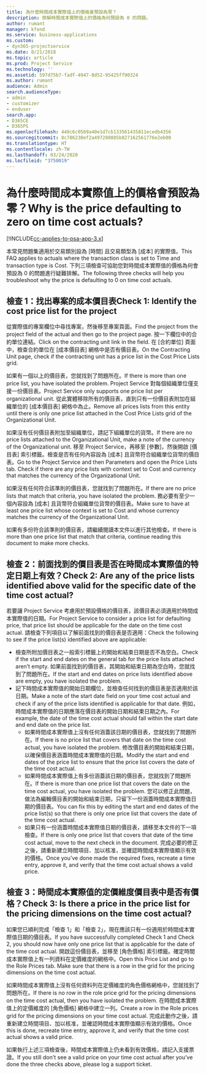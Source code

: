 ```yaml
---
title: 為什麼時間成本實際值上的價格會預設為零？
description: 排解時間成本實際值上的價格為何預設為 0 的問題。
author: rumant
manager: kfend
ms.service: business-applications
ms.custom:
- dyn365-projectservice
ms.date: 8/21/2018
ms.topic: article
ms.prod: Project Service
ms.technology: ''
ms.assetid: 597d75b7-fadf-4947-8d52-95425ff90324
ms.author: rumant
audience: Admin
search.audienceType:
- admin
- customizer
- enduser
search.app:
- D365CE
- D365PS
ms.openlocfilehash: 448c6c0569a40e1d7cb133561435811ecedb4356
ms.sourcegitcommit: 8c786230ef2a497280885b827162561776e2eb00
ms.translationtype: HT
ms.contentlocale: zh-TW
ms.lasthandoff: 03/24/2020
ms.locfileid: "3750019"
---
```

# <a name="why-is-the-price-defaulting-to-zero-on-time-cost-actuals"></a><span data-ttu-id="ee233-103">為什麼時間成本實際值上的價格會預設為零？</span><span class="sxs-lookup"><span data-stu-id="ee233-103">Why is the price defaulting to zero on time cost actuals?</span></span>

[!INCLUDE[cc-applies-to-psa-app-3.x](../includes/cc-applies-to-psa-app-3x.md)]

<span data-ttu-id="ee233-104">本常見問題集適用於交易類別設為 [時間] 且交易類型為 [成本] 的實際值。</span><span class="sxs-lookup"><span data-stu-id="ee233-104">This FAQ applies to actuals where the transaction class is set to Time and transaction type is Cost.</span></span> <span data-ttu-id="ee233-105">下列三項檢查可協助您對時間成本實際值的價格為何會預設為 0 的問題進行疑難排解。</span><span class="sxs-lookup"><span data-stu-id="ee233-105">The following three checks will help you troubleshoot why the price is defaulting to 0 on time cost actuals.</span></span>
 
## <a name="check-1-identify-the-cost-price-list-for-the-project"></a><span data-ttu-id="ee233-106">檢查 1：找出專案的成本價目表</span><span class="sxs-lookup"><span data-stu-id="ee233-106">Check 1: Identify the cost price list for the project</span></span>

<span data-ttu-id="ee233-107">從實際值的專案欄位中尋找專案，然後移至專案頁面。</span><span class="sxs-lookup"><span data-stu-id="ee233-107">Find the project from the project field of the actual and then go to the project page.</span></span> <span data-ttu-id="ee233-108">按一下欄位中的合約單位連結。</span><span class="sxs-lookup"><span data-stu-id="ee233-108">Click on the contracting unit link in the field.</span></span> <span data-ttu-id="ee233-109">在 [合約單位] 頁面中，檢查合約單位在 [成本價目表] 網格中是否有價目表。</span><span class="sxs-lookup"><span data-stu-id="ee233-109">On the Contracting Unit page, check if the contracting unit has a price list in the Cost Price Lists grid.</span></span>

<span data-ttu-id="ee233-110">如果有一個以上的價目表，您就找到了問題所在。</span><span class="sxs-lookup"><span data-stu-id="ee233-110">If there is more than one price list, you have isolated the problem.</span></span> <span data-ttu-id="ee233-111">Project Service 對每個組織單位僅支援一份價目表。</span><span class="sxs-lookup"><span data-stu-id="ee233-111">Project Service only supports one price list per organizational unit.</span></span> <span data-ttu-id="ee233-112">從此實體移除所有的價目表，直到只有一份價目表附加在組織單位的 [成本價目表] 網格中為止。</span><span class="sxs-lookup"><span data-stu-id="ee233-112">Remove all prices lists from this entity until there is only one price list attached in the Cost Price Lists grid of the Organizational Unit.</span></span>

<span data-ttu-id="ee233-113">如果沒有任何價目表附加至組織單位，請記下組織單位的貨幣。</span><span class="sxs-lookup"><span data-stu-id="ee233-113">If there are no price lists attached to the Organizational Unit, make a note of the currency of the Organizational unit.</span></span> <span data-ttu-id="ee233-114">移至 Project Service，再移至 [參數]，然後開啟 [價目表] 索引標籤。檢查是否有任何內容設為 [成本] 且貨幣符合組織單位貨幣的價目表。</span><span class="sxs-lookup"><span data-stu-id="ee233-114">Go to the Project Service and then Parameters and open the Price Lists tab. Check if there are any price lists with context set to Cost and currency that matches the currency of the Organizational Unit.</span></span>
 
<span data-ttu-id="ee233-115">如果沒有任何符合該準則的價目表，您就找到了問題所在。</span><span class="sxs-lookup"><span data-stu-id="ee233-115">If there are no price lists that match that criteria, you have isolated the problem.</span></span> <span data-ttu-id="ee233-116">務必要有至少一個內容設為 [成本] 且貨幣符合組織單位貨幣的價目表。</span><span class="sxs-lookup"><span data-stu-id="ee233-116">Make sure to have at least one price list whose context is set to Cost and whose currency matches the currency of the Organizational Unit.</span></span>

<span data-ttu-id="ee233-117">如果有多份符合該準則的價目表，請繼續閱讀本文件以進行其他檢查。</span><span class="sxs-lookup"><span data-stu-id="ee233-117">If there is more than one price list that match that criteria, continue reading this document to make more checks.</span></span>

## <a name="check-2-are-any-of-the-price-lists-identified-above-valid-for-the-specific-date-of-the-time-cost-actual"></a><span data-ttu-id="ee233-118">檢查 2：前面找到的價目表是否在時間成本實際值的特定日期上有效？</span><span class="sxs-lookup"><span data-stu-id="ee233-118">Check 2: Are any of the price lists identified above valid for the specific date of the time cost actual?</span></span>

<span data-ttu-id="ee233-119">若要讓 Project Service 考慮用於預設價格的價目表，該價目表必須適用於時間成本實際值的日期。</span><span class="sxs-lookup"><span data-stu-id="ee233-119">For Project Service to consider a price list for defaulting price, that price list should be applicable for the date on the time cost actual.</span></span> <span data-ttu-id="ee233-120">請檢查下列項目以了解前面找到的價目表是否適用：</span><span class="sxs-lookup"><span data-stu-id="ee233-120">Check the following to see if the price list(s) identified above are applicable:</span></span>

- <span data-ttu-id="ee233-121">檢查所附加價目表之一般索引標籤上的開始和結束日期是否不為空白。</span><span class="sxs-lookup"><span data-stu-id="ee233-121">Check if the start and end dates on the general tab for the price lists attached aren’t empty.</span></span> <span data-ttu-id="ee233-122">如果前面找到的價目表，其開始和結束日期為空白時，您就找到了問題所在。</span><span class="sxs-lookup"><span data-stu-id="ee233-122">If the start and end dates on price lists identified above are empty, you have isolated the problem.</span></span> 
- <span data-ttu-id="ee233-123">記下時間成本實際值的開始日期欄位，並檢查任何找到的價目表是否適用於該日期。</span><span class="sxs-lookup"><span data-stu-id="ee233-123">Make a note of the start date field on your time cost actual and check if any of the price lists identified is applicable for that date.</span></span> <span data-ttu-id="ee233-124">例如，時間成本實際值的日期應落在價目表的開始日期和結束日期之內。</span><span class="sxs-lookup"><span data-stu-id="ee233-124">For example, the date of the time cost actual should fall within the start date and end date on the price list.</span></span> 
    - <span data-ttu-id="ee233-125">如果時間成本實際值上沒有任何涵蓋該日期的價目表，您就找到了問題所在。</span><span class="sxs-lookup"><span data-stu-id="ee233-125">If there is no price list that covers that date on the time cost actual, you have isolated the problem.</span></span> <span data-ttu-id="ee233-126">修改價目表的開始和結束日期，以確保價目表涵蓋時間成本實際值的日期。</span><span class="sxs-lookup"><span data-stu-id="ee233-126">Modify the start and end dates of the price list to ensure that the price list covers the date of the time cost actual.</span></span> 
    - <span data-ttu-id="ee233-127">如果時間成本實際值上有多份涵蓋該日期的價目表，您就找到了問題所在。</span><span class="sxs-lookup"><span data-stu-id="ee233-127">If there is more than one price list that covers the date on the time cost actual, you have isolated the problem.</span></span> <span data-ttu-id="ee233-128">您可以修正此問題，做法為編輯價目表的開始和結束日期，只留下一份涵蓋時間成本實際值日期的價目表。</span><span class="sxs-lookup"><span data-stu-id="ee233-128">You can fix this by editing the start and end dates of the price list(s) so that there is only one price list that covers the date of the time cost actual.</span></span> 
    - <span data-ttu-id="ee233-129">如果只有一份涵蓋時間成本實際值日期的價目表，請移至本文件的下一項檢查。</span><span class="sxs-lookup"><span data-stu-id="ee233-129">If there is only one price list that covers that date of the time cost actual, move to the next check in the document.</span></span>
<span data-ttu-id="ee233-130">完成必要的修正之後，請重新建立時間項目、加以核准，並確認時間成本實際值顯示有效的價格。</span><span class="sxs-lookup"><span data-stu-id="ee233-130">Once you’ve done made the required fixes, recreate a time entry, approve it, and verify that the time cost actual shows a valid price.</span></span>

## <a name="check-3-is-there-a-price-in-the-price-list-for-the-pricing-dimensions-on-the-time-cost-actual"></a><span data-ttu-id="ee233-131">檢查 3：時間成本實際值的定價維度價目表中是否有價格？</span><span class="sxs-lookup"><span data-stu-id="ee233-131">Check 3: Is there a price in the price list for the pricing dimensions on the time cost actual?</span></span>

<span data-ttu-id="ee233-132">如果您已順利完成「檢查 1」和「檢查 2」，現在應該只有一份適用於時間成本實際值日期的價目表。</span><span class="sxs-lookup"><span data-stu-id="ee233-132">If you have successfully completed Check 1 and Check 2, you should now have only one price list that is applicable for the date of the time cost actual.</span></span> <span data-ttu-id="ee233-133">開啟這份價目表，並移至 [角色價格] 索引標籤。確定時間成本實際值上有一列資料在定價維度的網格中。</span><span class="sxs-lookup"><span data-stu-id="ee233-133">Open this Price List and go to the Role Prices tab. Make sure that there is a row in the grid for the pricing dimensions on the time cost actual.</span></span>

<span data-ttu-id="ee233-134">如果時間成本實際值上沒有任何資料列在定價維度的角色價格網格中，您就找到了問題所在。</span><span class="sxs-lookup"><span data-stu-id="ee233-134">If there is no row in the role price grid for the pricing dimensions on the time cost actual, then you have isolated the problem.</span></span> <span data-ttu-id="ee233-135">在時間成本實際值上的定價維度的 [角色價格] 網格中建立一列。</span><span class="sxs-lookup"><span data-stu-id="ee233-135">Create a row in the Role prices grid for the pricing dimensions on your time cost actual.</span></span> <span data-ttu-id="ee233-136">完成此動作之後，請重新建立時間項目、加以核准，並確認時間成本實際值顯示有效的價格。</span><span class="sxs-lookup"><span data-stu-id="ee233-136">Once this is done, recreate time entry, approve it, and verify that the time cost actual shows a valid price.</span></span>
 
<span data-ttu-id="ee233-137">如果執行上述三項檢查後，時間成本實際值上仍未看到有效價格，請記入支援票證。</span><span class="sxs-lookup"><span data-stu-id="ee233-137">If you still don't see a valid price on your time cost actual after you’ve done the three checks above, please log a support ticket.</span></span>



